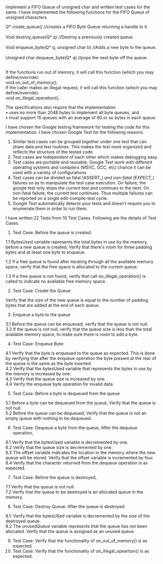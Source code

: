 Implement a FIFO Queue of unsigned char and written test cases for the same. I have implemented the following functions for the FIFO Queue of unsigned characters. 

Q* create_queue() //creates a FIFO Byte Queue returning a handle to it.<br><br>
Void destroy_queue(Q* q) //Destroy a previously created queue.<br><br>
Void enqueue_byte(Q* q, unsigned char b) //Adds a new byte to the queue.<br><br>
Unsigned char dequeue_byte(Q* q) //pops the next byte off the queue.<br><br>

If the functions run out of memory, it will call this function (which you may define/override):<br>
                  void on_out_of_memory();<br>
If the caller makes an illegal request, it will call this function (which you may define/override):<br>
                void on_illegal_operation();<br>

The specifications also require that the implementation<br>
• uses no more than 2048 bytes to implement all byte queues, and<br>
• must support 15 queues with an average of 80 or so bytes in each queue.<br>

I have chosen the Google testing framework for testing the code for this implementation. I have chosen Google Test for the following reasons.<br>

1. Similar test cases can be grouped together under one test that can share data and test routines. This makes the test more organized and reflects the structure of the tested code.<br>
2. Test cases are independent of each other which makes debugging easy.<br>
3. Test cases are portable and reusable, Google Test work with different operating systems and compilers (MSVC, GCC, etc) chance it can be used with a variety of configurations. <br>
4. Test cases can be divided as fatal (ASSERT_*) and non-fatal (EXPECT_*) failures so as to manipulate the test case execution. On failure, the google test only stops the current test and continues to the next. On non-fatal failure, the current test continues. Thus multiple failures can be reported on a single edit-compile-test cycle.<br>
5. Google Test automatically detects your tests and doesn’t require you to enumerate them in order to run them.<br>

I have written 22 Tests from 10 Test Cases. Following are the details of Test Cases.<br>

1. Test Case: Before the queue is created.

1.1 BytesUsed variable represents the total bytes in use by the memory, before a new queue is created, Verify that there's room for three padding bytes and at-least one byte to enqueue.

1.2 If a free queue is found after iterating through all the available memory space, verify that the free space is allocated to the current queue.

1.3 If a free queue is not found, verify that call on_illegal_operation() is called to indicate no available free memory space.

2. Test Case: Create the Queue

Verify that the size of the new queue is equal to the number of padding bytes that are added at the end of each queue.

3. Enqueue a byte to the queue

3.1 Before the queue can be enqueued, verify that the queue is not null.<br>
3.2 If the queue is not null, verify that the queue size is less than the total available memory space, to make sure there is room to add a byte.

4. Test Case: Enqueue Byte:

4.1 Verify that the byte is enqueued to the queue as expected. This is done by verifying that after the enqueue operation the byte present at the rear of the queue is the same as the byte inserted.<br>
4.2 Verify that the bytesUsed variable that represents the bytes in use by the memory is increased by one.<br>
4.3 Verify that the queue size is increased by one.<br>
4.4 Verify the enqueue byte operation for invalid data.<br>


5. Test Case: Before a byte is dequeued from the queue

5.1 Before a byte can be dequeued from the queue, Verify that the queue is not null.<br>
5.2 Before the queue can be dequeued, Verify that the queue is not an empty queue with nothing to be dequeued.<br>

6. Test Case: Dequeue a byte from the queue, After the dequeue operation,

6.1 Verify that the bytesUsed variable is decremented by one.<br>
6.2 Verify that the queue size is decremented by one.<br>
6.3 The offset variable indicates the location in the memory where the new queue will be stored. Verify that the offset variable is incremented by four.<br>
6.4 Verify that the character returned from the dequeue operation is as expected.<br>

7. Test Case: Before the queue is destroyed,

7.1 Verify that the queue is not null.<br>
7.2 Verify that the queue to be destroyed is an allocated queue in the memory.<br>

8. Test Case: Destroy Queue: After the queue is destroyed.

8.1: Verify that the bytesUSed variable is decremented by the size of the destroyed queue.<br>
8.2 The unusedQueue variable represents that the queue has not been allocated. Verify that the queue is assigned as an unused queue.<br>

9. Test Case: Verify that the functionality of on_out_of_memory() is as expected.<br>
10. Test Case: Verify that the functionality of on_illegal_opeartion() is as expected.<br>
